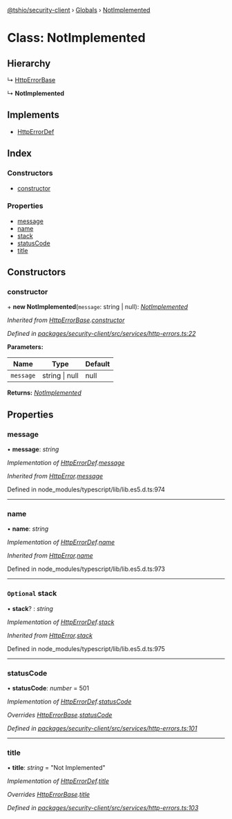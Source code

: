 [@tshio/security-client](../README.md) › [Globals](../globals.md) › [NotImplemented](notimplemented.md)

# Class: NotImplemented

## Hierarchy

  ↳ [HttpErrorBase](httperrorbase.md)

  ↳ **NotImplemented**

## Implements

* [HttpErrorDef](../interfaces/httperrordef.md)

## Index

### Constructors

* [constructor](notimplemented.md#markdown-header-constructor)

### Properties

* [message](notimplemented.md#markdown-header-message)
* [name](notimplemented.md#markdown-header-name)
* [stack](notimplemented.md#markdown-header-optional-stack)
* [statusCode](notimplemented.md#markdown-header-statuscode)
* [title](notimplemented.md#markdown-header-title)

## Constructors

###  constructor

\+ **new NotImplemented**(`message`: string | null): *[NotImplemented](notimplemented.md)*

*Inherited from [HttpErrorBase](httperrorbase.md).[constructor](httperrorbase.md#markdown-header-constructor)*

*Defined in [packages/security-client/src/services/http-errors.ts:22](https://github.com/TheSoftwareHouse/rad-modules-tools/blob/afe5496/packages/security-client/src/services/http-errors.ts#L22)*

**Parameters:**

Name | Type | Default |
------ | ------ | ------ |
`message` | string &#124; null | null |

**Returns:** *[NotImplemented](notimplemented.md)*

## Properties

###  message

• **message**: *string*

*Implementation of [HttpErrorDef](../interfaces/httperrordef.md).[message](../interfaces/httperrordef.md#markdown-header-message)*

*Inherited from [HttpError](../interfaces/httperror.md).[message](../interfaces/httperror.md#markdown-header-message)*

Defined in node_modules/typescript/lib/lib.es5.d.ts:974

___

###  name

• **name**: *string*

*Implementation of [HttpErrorDef](../interfaces/httperrordef.md).[name](../interfaces/httperrordef.md#markdown-header-name)*

*Inherited from [HttpError](../interfaces/httperror.md).[name](../interfaces/httperror.md#markdown-header-name)*

Defined in node_modules/typescript/lib/lib.es5.d.ts:973

___

### `Optional` stack

• **stack**? : *string*

*Implementation of [HttpErrorDef](../interfaces/httperrordef.md).[stack](../interfaces/httperrordef.md#markdown-header-optional-stack)*

*Inherited from [HttpError](../interfaces/httperror.md).[stack](../interfaces/httperror.md#markdown-header-optional-stack)*

Defined in node_modules/typescript/lib/lib.es5.d.ts:975

___

###  statusCode

• **statusCode**: *number* = 501

*Implementation of [HttpErrorDef](../interfaces/httperrordef.md).[statusCode](../interfaces/httperrordef.md#markdown-header-statuscode)*

*Overrides [HttpErrorBase](httperrorbase.md).[statusCode](httperrorbase.md#markdown-header-statuscode)*

*Defined in [packages/security-client/src/services/http-errors.ts:101](https://github.com/TheSoftwareHouse/rad-modules-tools/blob/afe5496/packages/security-client/src/services/http-errors.ts#L101)*

___

###  title

• **title**: *string* = "Not Implemented"

*Implementation of [HttpErrorDef](../interfaces/httperrordef.md).[title](../interfaces/httperrordef.md#markdown-header-title)*

*Overrides [HttpErrorBase](httperrorbase.md).[title](httperrorbase.md#markdown-header-title)*

*Defined in [packages/security-client/src/services/http-errors.ts:103](https://github.com/TheSoftwareHouse/rad-modules-tools/blob/afe5496/packages/security-client/src/services/http-errors.ts#L103)*
